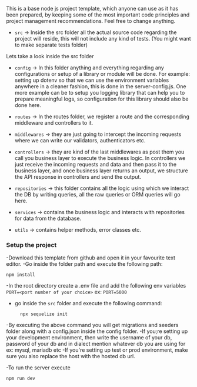 This is a base node js project template, which anyone can use as it has been prepared, by keeping some of the most important code principles and project management recommendations. Feel free to change anything.   

- `src` → Inside the src folder all the actual source code regarding the project will reside, this will not include any kind of tests. (You might want to make separate tests folder)

Lets take a look inside the src folder   

- `config` → In this folder anything and everything regarding any configurations or setup of a library or module will be done. For example: setting up dotenv so that we can use the environment variables anywhere in a cleaner fashion, this is done in the server-config.js. One more example can be to setup you logging library that can help you to prepare meaningful logs, so configuration for this library should also be done here.   

- `routes` → In the routes folder, we register a route and the corresponding middleware and controllers to it.

- `middlewares` → they are just going to intercept the incoming requests where we can write our validators, authenticators etc.

- `controllers` → they are kind of the last middlewares as post them you call you business layer to execute the business logic. In controllers we just receive the incoming requests and data and then pass it to the business layer, and once business layer returns an output, we structure the API response in controllers and send the output.   

- `repositories` → this folder contains all the logic using which we interact the DB by writing queries, all the raw queries or ORM queries will go here.   

- `services` → contains the business logic and interacts with repositories for data from the database.

- `utils` → contains helper methods, error classes etc.

### Setup the project
-Download this template from github and open it in your favourite text editor.
-Go inside the folder path and execute the following path:
```
npm install
```
-In the root directory create a .env file and add the following env variables
    ```
        PORT=<port number of your choice>
    ```
    ex:
    ```
    PORT=5000
    ```
  - go inside the `src` folder and execute the following command:
    ``` 
      npx sequelize init
    ```
-By executing the above command you will get migrations and seeders folder along with a config.json inside the config folder. 
-If you;re setting up your development environment, then write the username of your db, password of your db and in dialect mention whatever db you are using for ex: mysql, mariadb etc
-If you're setting up test or prod environment, make sure you also replace the host
with the hosted db url.   

-To run the server execute
```
npm run dev
```



